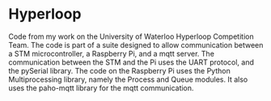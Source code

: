 # Hyperloop
Code from my work on the University of Waterloo Hyperloop Competition Team. The code is part of a suite designed to allow communication between a STM microcontroller, a Raspberry Pi, and a mqtt server. The communication between the STM and the Pi uses the UART protocol, and the pySerial library. The code on the Raspberry Pi uses the Python Multiprocessing library, namely the Process and Queue modules. It also uses the paho-mqtt library for the mqtt communication.
